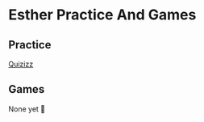 # Esther Practice And Games

## Practice

[Quizizz](https://quizizz.com/join/quiz/62446b7d712f94001dba0a18/start)

## Games

None yet 🙁
